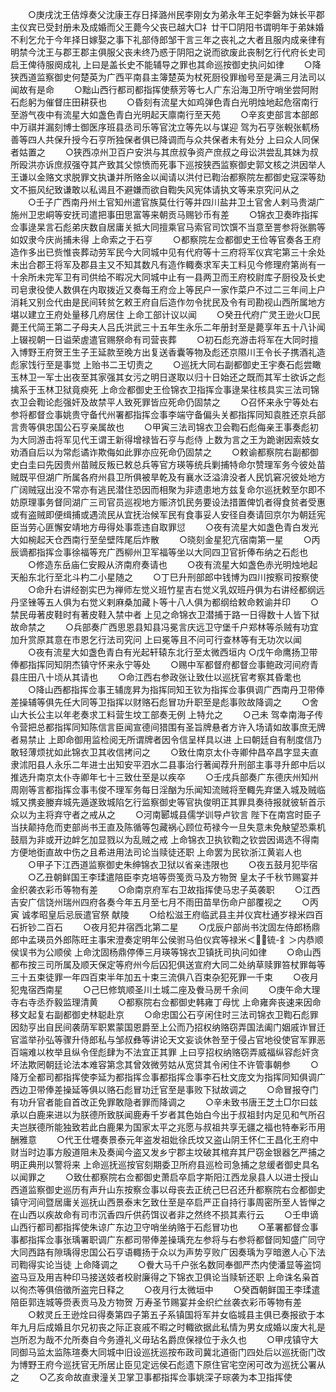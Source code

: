 <!-- { "loadSidebar": true } -->
　　○庚戌沈王佶焞奏父沈康王存日择潞州民李刚女为弟永年王妃李磐为妹长平郡主仪宾已受封册未及成婚而父王薨今父丧已越大□礻廿干□阴阳书谓明年于弟妹婚不利乞允于今年择日嫁娶之事下礼部侍郎邹干言三年之丧礼之大者且服内成亲律有明禁今沈王与郡王郡主俱服父丧未终乃惑于阴阳之说而欲废此丧制乞行代府长史司启王俾待服阕成礼  上曰是盖长史不能辅导之罪也其命巡按御史执问如律
　　○降狭西道监察御史何楚英为广西平南县主簿楚英为杖死厨役罪枷号至是满三月法司以闻故有是命
　　○黜山西行都司都指挥使蔡芳等七人广东沿海卫所守哨坐尝阿附石彪躬为催督庄田耕获也
　　○昏刻有流星大如鸡弹色青白光明烛地起危宿南行至游气夜中有流星大如盏色青白光明起天廪南行至天苑
　　○辛亥吏部言本部郎中万祺并漏刻博士御医序班县丞司乐等官沈立等先以与谋迎  驾为石亨张輗张軏杨善等四人共保升授今石亨所独保者俱已降调而与众共保者未有处分  上曰众人同保者姑置之
　　○狭西凉州卫百户安洪与其庶叔争资产庶叔之母讼洪尝乱其妹为叔所殴洪亦诉庶叔强夺其产致其父惊愤而死事下巡按狭西监察御史郭文核之洪因举人王谦以金赂文求脱罪文执谦并所赂金以闻请以洪付已鞫治都察院左都御史寇深等劾文不振风纪致谦敢以私谒且不避嫌而欲自鞫失风宪体请执文等来京究问从之
　　○壬子广西南丹州土官知州遣官族莫仕行等并四川盐井卫土官舍人剌马贵湖广施州卫忠峒等安抚司遣把事田思富等来朝贡马赐钞币有差
　　○锦衣卫奏昨指挥佥事逯杲言石彪弟庆数自居庸关抵大同擅乘官马索官司饮馔不当意至詈参将张鹏等如奴隶今庆尚捕未得  上命索之于石亨
　　○都察院左佥都御史王俭等官奏各王府造作多出已赀惟丧葬动劳军民今大同城中见有代府等十三府将军仪宾宅第三十余处未出合郡王将军及郡县主又不知其数凡有造作輙奏求军夫工料见今修理府第尚有一十余所未完军卫有司供给不暇况大同城中止有一县两卫而王府校尉库子厨役及长史司皂隶役使人数俱在内取拨近又奏每王府佥上等民户一家作菜户不过二三年间上户消耗又别佥代由是民间转贫乞敕王府自后造作勿令扰民及令有司勘视山西所属地方堪以建立王府处量移几府居住  上命工部计议以闻
　　○癸丑代府广灵王逊火□民薨王代简王第二子母夫人吕氏洪武三十五年生永乐二年册封至是薨享年五十八讣闻  上辍视朝一日谥荣虗遣官赐祭命有司营丧葬
　　○初石彪充游击将军在大同时擅入博野王府贺王生子王延款至晚方出复送香囊等物及彪还京隰川王令长子携酒礼造彪家饯行至是事觉  上贻书二王切责之
　　○巡抚大同右副都御史王宇奏石彪尝瞰玉林卫一军士出夜至其家强其女污之明日遂取以归十日始还之既而其军士欲诉之彪擒系于玉林卫狱竟瘐死  上命佥都御史王俭锦衣卫指挥佥事逯杲往核具实三法司锦衣卫会鞫论彪强奸及故禁平人致死罪皆应死命仍固禁之
　　○召怀来永宁等处右参将都督佥事姚贵守备代州署都指挥佥事李端守备偏头关都指挥同知袁胜还京兵部言贵等俱忠国公石亨亲属故也
　　○甲寅三法司锦衣卫会鞫石彪侮亲王事奏彪初为大同游击将军见代王谓王新得增禄皆石亨与彪侍  上数为言之王为跪谢因索妓女劝酒自后以为常彪谲诈欺侮如此罪亦应死命仍固禁之
　　○敕谕都察院右副都御史白圭曰先因贵州苗贼反叛已敕总兵等官方瑛等统兵剿捕特命尔赞理军务今彼处苗贼既平但湖广所属各府州县卫所俱被旱乾及有襄水泛溢渰没者人民饥窘况彼处地方广阔贼寇出没不常亦有逃民潜住恐因而相聚为非遗患地方兹复命尔巡抚敕至尔即不妨原理事务督同湖广三司官员巡视地方赈济饥民务要设法措置俾饥者得食贫者受惠或有盗贼即便缉捕或遇流民从宜抚治候军民有食事妥人安径自奏请回京尔为朝廷宪臣当劳心匪懈安靖地方毋得处事乖违自取罪愆
　　○夜有流星大如盏色青白发光大如椀起天仓西南行至垒壁阵尾后炸散
　　○晓刻金星犯亢宿南第一星
　　○丙辰谪都指挥佥事徐福等充广西柳州卫军福等坐以大同四卫官折俸布纳之石彪也
　　○修造东岳庙仁安殿从济南府奏请也
　　○夜有流星大如盏色赤光明烛地起天船东北行至北斗杓二小星随之
　　○丁巳升刑部郎中钱博为四川按察司按察使
　　○命升右讲经劄实巴为禅师左觉义班竹星吉右觉义乳奴班丹俱为右讲经都纲远丹坚锉等五人俱为右觉义剌麻桑加藏卜等十八人俱为都纲给敕命敕谕并印
　　○禁民毋著皮鞋时有著皮鞋入禁中者  上见之命锦衣卫潜捕于路一日得数十人皆下狱故命禁之
　　○兵部奏广西思恩县知县冯冕言庆远卫守堡千户郑林等杀贼有功宜加升赏原其意在市恩乞行法司究问  上曰冕等且不问可行查林等有无功次以闻
　　○夜有流星大如盏色青白有光起轩辕东北行至太微西垣内
○戊午命鹰扬卫带俸都指挥同知阴杰镇守怀来永宁等处　　
○赐中军都督府都督佥事鲍政河间府青县庄田八十顷从其请也
　　○命江西右参政张让致仕以巡抚官考察其昏耄也
　　○降山西都指挥佥事王辅庞昇为指挥同知王钦为指挥佥事俱调广西南丹卫带俸差操辅等俱先任大同等卫指挥以财赂石彪冒功升职至是彪事败故降调之
　　○舍山大长公主以年老奏求工料营生坟工部奏无例  上特允之
　　○己未  驾幸南海子传令营把总都指挥同知陈信言臣闻宣德间猎围有圣旨牌悬者方许入场请如故事庶无牌者易禁止  上即命御用监检阅无所谓牌者因令信呈样具以进  上曰朝廷自有制度信乃敢轻薄烦扰如此锦衣卫其收信拷问之
　　○致仕南京太仆寺卿仲昌卒昌字显夫直隶沭阳县人永乐二年进士出知安平泗水二县事治行著闻荐升刑部主事寻升郎中后以推选升南京太仆寺卿年七十三致仕至是以疾卒
　　○壬戌兵部奏广东德庆州知州周刚等言都指挥佥事韦俊不理军务每日淫酗为乐闻知流贼将至輙先弃堡入城及贼临城又携妾媵弃城先遁遂致城陷乞行监察御史等官执俊明正其罪具奏待报就彼斩首示众以为主将弃守者之戒从之
　　○河南郾城县儒学训导卢钦言  陛下在南宫时臣子当扶颠持危而吏部尚书王直及陈循等包藏祸心顾位苟禄今一旦失意未免觖望恐乘机鼓扇为非或开边衅乞加显戮以为乱贼之戒  上命锦衣卫执钦鞫之钦尝因谒选不得南方便地衘直故中伤之且希进用法司论当赎徒还职  上命罢为民钦浙江黄岩人也
　　○甲子下江西道监察御史朱绅锦衣卫狱以省亲违限也
　　○夜五鼓月犯毕宿
　　○乙丑朝鲜国王李瑈遣陪臣李克培等赍笺贡马及方物贺  皇太子千秋节赐宴并金织袭衣彩币等物有差
　　○命南京府军右卫故指挥使马忠子英袭职
　　○江西吉安广信饶州瑞州四府各奏今年五月至七月不雨田苗旱伤命户部覆视之
　　○丙寅  诚孝昭皇后忌辰遣官祭  献陵
　　○给松滋王府临武县主并仪宾杜通岁禄米四百石折钞二百石
　　○夜月犯井宿西北第二星
　　○戊辰户部尚书沈固左侍郎杨鼎郎中孟瑛员外郎陈旺主事宋澄奏定明年公侯驸马伯仪宾等禄米＜锍-釒＞内恭顺侯误书为公顺侯  上命沈固杨鼎停俸三月瑛等锦衣卫镇抚司执问如律
　　○命山西都布按三司所属及顺天保定等府州今后囚犯俱送宣府大同二处纳草赎罪笞杖罪每等三十五束徒罪一年四百束半年加五十束三流俱八百束杂犯死罪一千束
　　○夜月犯鬼宿西南星
　　○己巳修筑顺圣川土城二座及餋马房千余间
　　○庚午命大理寺右寺丞乔毅监理清黄
　　○都察院右佥都御史韩雍丁母忧  上命雍奔丧速来因命移文起复右副都御史林聪赴京
　　○命忠国公石亨闲住时三法司锦衣卫鞫石彪罪因劾亨出自民间袭荫军职累蒙国恩爵至上公而乃招权纳赂窃弄国法阖门姻戚诈冒迁官滥举孙弘等骤升侍郎私与邹叔彝等讲论天文妄谈休咎至于侵占官地役使官军罪恶百端难以枚举且纵令侄彪肆为不法宜正其罪  上曰亨招权纳赂窃弄威福纵容彪奸贪坏法欺罔朝廷论法本难容第念其曾效微劳姑从宽贷其令闲住不许管事朝参
　　○降万全都司都指挥使李延为都指挥佥事都指挥佥事李石杜文庞文为指挥同知俱调广西边卫带俸差操延等俱以赂石彪冒功迁官至是事败下狱故调之
　　○命冒报夺门有功升官者能自首改正免罪敢隐者罪而降调之
　　○辛未致书唐王芝土□尔曰兹承以白鹿来进以为朕德所致朕闻鹿寿千岁者其色始白今出于叔祖封内足见和气所召夫岂朕德所能独致若此白鹿果为国家太平之兆愿与叔祖共享无疆之福也特奉彩币用酬雅意
　　○代王仕壥奏景泰元年盗发祖妣徐氏坟又盗山阴王怀仁王昌化王府中财当时边事方殷道阻未及奏闻今盗又发乡宁郡主坟破其棺弃其尸窃金银器乞严捕之明正典刑以警将来  上命巡抚巡按官刻期委卫所府县巡检司急捕之怠缓者御史具名以闻罪之
　　○致仕都察院右佥都御史萧启卒启字斯阳江西龙泉县人以进士授山西道监察御史巡历有声升山东按察佥事以母丧去正统己巳召还升都察院右佥都御史镇守河间暨居庸关巡抚山西景泰末乞致仕至是卒启严正自持行事周密所至人皆惮之在山西以疾故命有司市沉香四斤供药饵议者非之然终不损其素行云
　　○壬申谪山西行都司都指挥使朱谅广东边卫守哨坐纳赂于石彪冒功也
　　○革署都督佥事事都指挥佥事张瑀署职调广东都司带俸差操瑀充左参将与右参将都督同知盛广同守大同西路有隙瑀得忠国公石亨语輙扬于众以为声势亨败广因奏瑀为亨暗邀人心下法司鞫得实论当徒  上命降调之
　　○餋大马千户张名数同奉御严杰内使潘显等盗饲盗马豆及用吉种印马接送妓者校尉廉得之下锦衣卫俱论当赎斩还职  上命诛名枭首以徇杰等俱倍徵所盗完日释之
　　○夜月行太微垣中
　　○癸酉朝鲜国王李瑈遣陪臣郭连城等赍表贡马及方物贺  万寿圣节赐宴并金织纻丝袭衣彩币等物有差
　　○敕灵丘王逊烇曰得奏第四子第五子系镇国将军并女临城县主俱已奏报欲于本年九月后成婚且尔兄初丧之际正哀戚不暇之时輙欲据此私情为男女成婚以废大礼是岂所忍为哉不允所奏自今务遵礼义毋玷名爵庶保禄位于永久也
　　○甲戌镇守大同御马监太监陈瑄奏大同城中旧设巡抚巡按布政司冀北道衙门四处后以巡抚衙门改为博野王府今巡抚官无所居止臣见定远侯石彪遗下原住官宅空闲可改为巡抚公署从之
　　○乙亥命故直隶潼关卫掌卫事都指挥佥事姚深子琮袭为本卫指挥使

